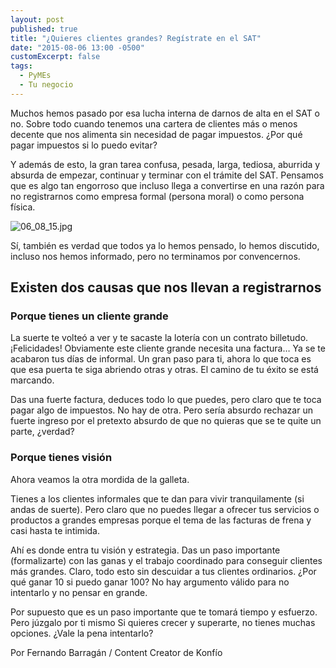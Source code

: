 ```yaml
---
layout: post
published: true
title: "¿Quieres clientes grandes? Regístrate en el SAT"
date: "2015-08-06 13:00 -0500"
customExcerpt: false
tags: 
  - PyMEs
  - Tu negocio
---
```



Muchos hemos pasado por esa lucha interna de darnos de alta en el SAT o no. Sobre todo cuando tenemos una cartera de clientes más o menos decente que nos alimenta sin necesidad de pagar impuestos. ¿Por qué pagar impuestos si lo puedo evitar? 

Y además de esto, la gran tarea confusa, pesada, larga, tediosa, aburrida y absurda de empezar, continuar y terminar con el trámite del SAT. Pensamos que es algo tan engorroso que incluso llega a convertirse en una razón para no registrarnos como empresa formal (persona moral) o como persona física.

![06_08_15.jpg]({{site.baseurl}}/img/06_08_15.jpg)

Sí, también es verdad que todos ya lo hemos pensado, lo hemos discutido, incluso nos hemos informado, pero no terminamos por convencernos.

## Existen dos causas que nos llevan a registrarnos

### Porque tienes un cliente grande

La suerte te volteó a ver y te sacaste la lotería con un contrato billetudo. ¡Felicidades! Obviamente este cliente grande necesita una factura… Ya se te acabaron tus días de informal. Un gran paso para ti, ahora lo que toca es que esa puerta te siga abriendo otras y otras. El camino de tu éxito se está marcando.

Das una fuerte factura, deduces todo lo que puedes, pero claro que te toca pagar algo de impuestos. No hay de otra. Pero sería absurdo rechazar un fuerte ingreso por el pretexto absurdo de que no quieras que se te quite un parte, ¿verdad?

### Porque tienes visión

Ahora veamos la otra mordida de la galleta.

Tienes a los clientes informales que te dan para vivir tranquilamente (si andas de suerte). Pero claro que no puedes llegar a ofrecer tus servicios o productos a grandes empresas porque el tema de las facturas de frena y casi hasta te intimida.

Ahí es donde entra tu visión y estrategia. Das un paso importante (formalizarte) con las ganas y el trabajo coordinado para conseguir clientes más grandes. Claro, todo esto sin descuidar a tus clientes ordinarios. ¿Por qué ganar 10 si puedo ganar 100? No hay argumento válido para no intentarlo y no pensar en grande.

Por supuesto que es un paso importante que te tomará tiempo y esfuerzo. Pero júzgalo por ti mismo Si quieres crecer y superarte, no tienes muchas opciones. ¿Vale la pena intentarlo?

Por Fernando Barragán / Content Creator de Konfío
